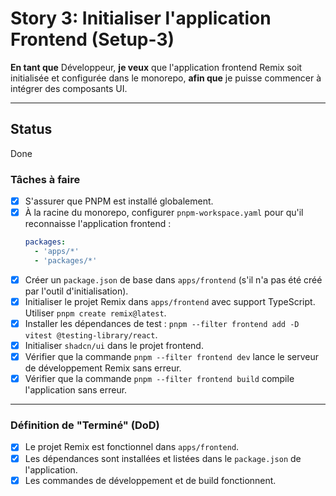 # Story 3: Initialiser l'application Frontend (Setup-3)

**En tant que** Développeur, **je veux** que l'application frontend Remix soit initialisée et configurée dans le monorepo, **afin que** je puisse commencer à intégrer des composants UI.

---

## Status
Done


### Tâches à faire

- [x] S'assurer que PNPM est installé globalement.
- [x] À la racine du monorepo, configurer `pnpm-workspace.yaml` pour qu'il reconnaisse l'application frontend :
  ```yaml
  packages:
    - 'apps/*'
    - 'packages/*'
  ```
- [x] Créer un `package.json` de base dans `apps/frontend` (s'il n'a pas été créé par l'outil d'initialisation).
- [x] Initialiser le projet Remix dans `apps/frontend` avec support TypeScript. Utiliser `pnpm create remix@latest`.
- [x] Installer les dépendances de test : `pnpm --filter frontend add -D vitest @testing-library/react`.
- [x] Initialiser `shadcn/ui` dans le projet frontend.
- [x] Vérifier que la commande `pnpm --filter frontend dev` lance le serveur de développement Remix sans erreur.
- [x] Vérifier que la commande `pnpm --filter frontend build` compile l'application sans erreur.

---
### Définition de "Terminé" (DoD)

- [x] Le projet Remix est fonctionnel dans `apps/frontend`.
- [x] Les dépendances sont installées et listées dans le `package.json` de l'application.
- [x] Les commandes de développement et de build fonctionnent.